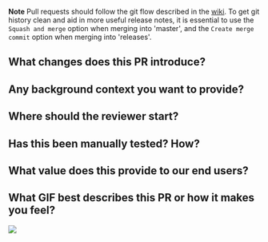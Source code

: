 **Note**
Pull requests should follow the git flow described in the [wiki](https://github.com/CypherpunkArmory/UserLAnd/wiki/Git-flow).
To get git history clean and aid in more useful release notes, it is essential to use the `Squash and merge` option when
merging into 'master', and the `Create merge commit` option when merging into 'releases'.

## What changes does this PR introduce?

## Any background context you want to provide?

## Where should the reviewer start?

## Has this been manually tested? How?

## What value does this provide to our end users?

## What GIF best describes this PR or how it makes you feel?
![](paste_url_in_here)
